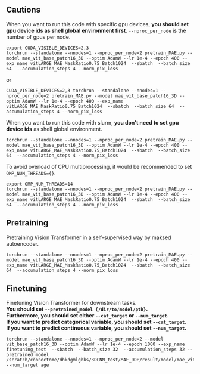 ## Cautions
When you want to run this code with specific gpu devices, **you should set gpu device ids as shell global environment first**. 
```--nproc_per_node``` is the number of gpus per node.   
```
export CUDA_VISIBLE_DEVICES=2,3
torchrun --standalone --nnodes=1 --nproc_per_node=2 pretrain_MAE.py --model mae_vit_base_patch16_3D --optim AdamW --lr 1e-4 --epoch 400 --exp_name vitLARGE_MAE_MaskRatio0.75_Batch1024  --sbatch  --batch_size 64  --accumulation_steps 4 --norm_pix_loss
```   
or  
```
CUDA_VISIBLE_DEVICES=2,3 torchrun --standalone --nnodes=1 --nproc_per_node=2 pretrain_MAE.py --model mae_vit_base_patch16_3D --optim AdamW --lr 1e-4 --epoch 400 --exp_name vitLARGE_MAE_MaskRatio0.75_Batch1024  --sbatch  --batch_size 64  --accumulation_steps 4 --norm_pix_loss
``` 
   
When you want to run this code with slurm, **you don't need to set gpu device ids** as shell global environment.  
```
torchrun --standalone --nnodes=1 --nproc_per_node=2 pretrain_MAE.py --model mae_vit_base_patch16_3D --optim AdamW --lr 1e-4 --epoch 400 --exp_name vitLARGE_MAE_MaskRatio0.75_Batch1024  --sbatch  --batch_size 64  --accumulation_steps 4 --norm_pix_loss
```   

To avoid overload of CPU multiprocessing, it would be recommended to set ```OMP_NUM_THREADS={}```. 
```
export OMP_NUM_THREADS=14 
torchrun --standalone --nnodes=1 --nproc_per_node=2 pretrain_MAE.py --model mae_vit_base_patch16_3D --optim AdamW --lr 1e-4 --epoch 400 --exp_name vitLARGE_MAE_MaskRatio0.75_Batch1024  --sbatch  --batch_size 64  --accumulation_steps 4 --norm_pix_loss
``` 

## Pretraining 
Pretraining Vision Transformer in a self-supervised way by maksed autoencoder.  
```
torchrun --standalone --nnodes=1 --nproc_per_node=2 pretrain_MAE.py --model mae_vit_base_patch16_3D --optim AdamW --lr 1e-4 --epoch 400 --exp_name vitLARGE_MAE_MaskRatio0.75_Batch1024  --sbatch  --batch_size 64  --accumulation_steps 4 --norm_pix_loss
```  
  
## Finetuning
Finetuning Vision Transformer for downstream tasks.  
**You should set ```--pretrained_model {/dir/to/model/pth}```.**  
**Furthermore, you should set either ```--cat_target``` or ```--num_target```.**   
**If you want to predict categorical variable, you should set ```--cat_target```.**   
**If you want to predict continuous variable, you should set ```--num_target```.**  
```
torchrun --standalone --nnodes=1 --nproc_per_node=2 --model vit_base_patch16_3D --optim AdamW --lr 1e-4 --epoch 1000 --exp_name finetuning_test  --sbatch  --batch_size 32  --accumulation_steps 32 --pretrained_model /scratch/connectome/dhkdgmlghks/3DCNN_test/MAE_DDP/result/model/mae_vit_base_patch16_3D_vitLARGE_MAE_MaskRatio0.75_Batch1024_8cfcfa.pth --num_target age
```